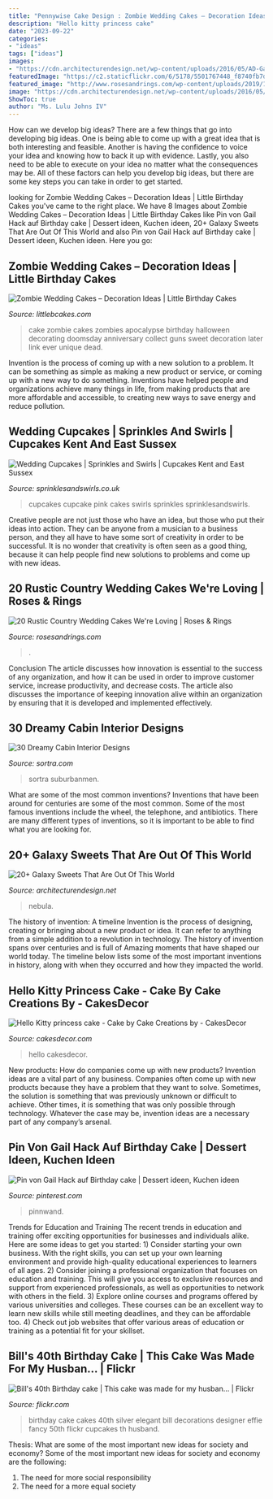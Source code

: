 ```yaml
---
title: "Pennywise Cake Design : Zombie Wedding Cakes – Decoration Ideas"
description: "Hello kitty princess cake"
date: "2023-09-22"
categories:
- "ideas"
tags: ["ideas"]
images:
- "https://cdn.architecturendesign.net/wp-content/uploads/2016/05/AD-Galaxy-Cakes-Space-Sweets-Nebula-Cosmos-Universe-12.jpg"
featuredImage: "https://c2.staticflickr.com/6/5178/5501767448_f8740fb7dc_b.jpg"
featured_image: "http://www.rosesandrings.com/wp-content/uploads/2019/11/Country-rustic-wedding-cake-ideas-9.jpg"
image: "https://cdn.architecturendesign.net/wp-content/uploads/2016/05/AD-Galaxy-Cakes-Space-Sweets-Nebula-Cosmos-Universe-12.jpg"
ShowToc: true
author: "Ms. Lulu Johns IV"
---
```



How can we develop big ideas?
There are a few things that go into developing big ideas. One is being able to come up with a great idea that is both interesting and feasible. Another is having the confidence to voice your idea and knowing how to back it up with evidence. Lastly, you also need to be able to execute on your idea no matter what the consequences may be. All of these factors can help you develop big ideas, but there are some key steps you can take in order to get started.

	

		
looking for Zombie Wedding Cakes – Decoration Ideas | Little Birthday Cakes you've came to the right place. We have 8 Images about Zombie Wedding Cakes – Decoration Ideas | Little Birthday Cakes like Pin von Gail Hack auf Birthday cake | Dessert ideen, Kuchen ideen, 20+ Galaxy Sweets That Are Out Of This World and also Pin von Gail Hack auf Birthday cake | Dessert ideen, Kuchen ideen. Here you go:
		
    
## Zombie Wedding Cakes – Decoration Ideas | Little Birthday Cakes

<img loading=lazy src="http://www.littlebcakes.com/wp-content/uploads/2014/05/Zombie-Wedding-Cake-Pictures.jpg" onerror="this.onerror=null;this.src='https://tse3.mm.bing.net/th?id=OIP.CVeafeXd66EFrYA4y4piSwHaLH&amp;pid=15.1';" alt="Zombie Wedding Cakes – Decoration Ideas | Little Birthday Cakes">

_Source: littlebcakes.com_

>cake zombie cakes zombies apocalypse birthday halloween decorating doomsday anniversary collect guns sweet decoration later link ever unique dead. 

	

Invention is the process of coming up with a new solution to a problem. It can be something as simple as making a new product or service, or coming up with a new way to do something. Inventions have helped people and organizations achieve many things in life, from making products that are more affordable and accessible, to creating new ways to save energy and reduce pollution.

    
## Wedding Cupcakes | Sprinkles And Swirls | Cupcakes Kent And East Sussex

<img loading=lazy src="http://www.sprinklesandswirls.co.uk/wp-content/uploads/2012/11/Pretty-pink-wedding-cupcakes.jpg.jpg" onerror="this.onerror=null;this.src='https://tse2.mm.bing.net/th?id=OIP.-rqL2UCeG7lCJuCyen8ECwAAAA&amp;pid=15.1';" alt="Wedding Cupcakes | Sprinkles and Swirls | Cupcakes Kent and East Sussex">

_Source: sprinklesandswirls.co.uk_

>cupcakes cupcake pink cakes swirls sprinkles sprinklesandswirls. 

	

Creative people are not just those who have an idea, but those who put their ideas into action. They can be anyone from a musician to a business person, and they all have to have some sort of creativity in order to be successful. It is no wonder that creativity is often seen as a good thing, because it can help people find new solutions to problems and come up with new ideas.

    
## 20 Rustic Country Wedding Cakes We&#039;re Loving | Roses &amp; Rings

<img loading=lazy src="http://www.rosesandrings.com/wp-content/uploads/2019/11/Country-rustic-wedding-cake-ideas-9.jpg" onerror="this.onerror=null;this.src='https://tse2.mm.bing.net/th?id=OIP.KJkW0qs2PuaKMLFB7n7U-AHaLZ&amp;pid=15.1';" alt="20 Rustic Country Wedding Cakes We&#039;re Loving | Roses &amp; Rings">

_Source: rosesandrings.com_

>. 

	

Conclusion
The article discusses how innovation is essential to the success of any organization, and how it can be used in order to improve customer service, increase productivity, and decrease costs. The article also discusses the importance of keeping innovation alive within an organization by ensuring that it is developed and implemented effectively.

    
## 30 Dreamy Cabin Interior Designs

<img loading=lazy src="https://www.sortra.com/wp-content/uploads/2014/07/log-cabin-interior-design03.jpg" onerror="this.onerror=null;this.src='https://tse1.mm.bing.net/th?id=OIP.QM4MRPiv6mZNftBsnVsH1AHaKy&amp;pid=15.1';" alt="30 Dreamy Cabin Interior Designs">

_Source: sortra.com_

>sortra suburbanmen. 

	

What are some of the most common inventions?
Inventions that have been around for centuries are some of the most common. Some of the most famous inventions include the wheel, the telephone, and antibiotics. There are many different types of inventions, so it is important to be able to find what you are looking for.

    
## 20+ Galaxy Sweets That Are Out Of This World

<img loading=lazy src="https://cdn.architecturendesign.net/wp-content/uploads/2016/05/AD-Galaxy-Cakes-Space-Sweets-Nebula-Cosmos-Universe-12.jpg" onerror="this.onerror=null;this.src='https://tse4.mm.bing.net/th?id=OIP.JrLjOhzy3lr3aQQ430LBZAHaKR&amp;pid=15.1';" alt="20+ Galaxy Sweets That Are Out Of This World">

_Source: architecturendesign.net_

>nebula. 

	

The history of invention: A timeline
Invention is the process of designing, creating or bringing about a new product or idea. It can refer to anything from a simple addition to a revolution in technology. The history of invention spans over centuries and is full of Amazing moments that have shaped our world today. 
The timeline below lists some of the most important inventions in history, along with when they occurred and how they impacted the world.

    
## Hello Kitty Princess Cake - Cake By Cake Creations By - CakesDecor

<img loading=lazy src="https://pic.cakesdecor.com/m/cmzkc6g667wnneho8ikm.jpg" onerror="this.onerror=null;this.src='https://tse3.mm.bing.net/th?id=OIP.pw_OpuZXn1KR2WsqYo5TnAHaJ3&amp;pid=15.1';" alt="Hello Kitty princess cake - Cake by Cake Creations by - CakesDecor">

_Source: cakesdecor.com_

>hello cakesdecor. 

	

New products: How do companies come up with new products?
Invention ideas are a vital part of any business. Companies often come up with new products because they have a problem that they want to solve. Sometimes, the solution is something that was previously unknown or difficult to achieve. Other times, it is something that was only possible through technology. Whatever the case may be, invention ideas are a necessary part of any company’s arsenal.

    
## Pin Von Gail Hack Auf Birthday Cake | Dessert Ideen, Kuchen Ideen

<img loading=lazy src="https://i.pinimg.com/736x/e0/58/34/e0583467eed3105c6a5ba538d99a805d.jpg" onerror="this.onerror=null;this.src='https://tse3.mm.bing.net/th?id=OIP.o6-C8mfk8H-K2epbdxpGcgHaJ3&amp;pid=15.1';" alt="Pin von Gail Hack auf Birthday cake | Dessert ideen, Kuchen ideen">

_Source: pinterest.com_

>pinnwand. 

	

Trends for Education and Training
The recent trends in education and training offer exciting opportunities for businesses and individuals alike. Here are some ideas to get you started: 1) Consider starting your own business. With the right skills, you can set up your own learning environment and provide high-quality educational experiences to learners of all ages. 2) Consider joining a professional organization that focuses on education and training. This will give you access to exclusive resources and support from experienced professionals, as well as opportunities to network with others in the field. 3) Explore online courses and programs offered by various universities and colleges. These courses can be an excellent way to learn new skills while still meeting deadlines, and they can be affordable too. 4) Check out job websites that offer various areas of education or training as a potential fit for your skillset.

    
## Bill&#039;s 40th Birthday Cake | This Cake Was Made For My Husban… | Flickr

<img loading=lazy src="https://c2.staticflickr.com/6/5178/5501767448_f8740fb7dc_b.jpg" onerror="this.onerror=null;this.src='https://tse3.mm.bing.net/th?id=OIP.LUdjVfKytJkZktwrj5XlPwHaLG&amp;pid=15.1';" alt="Bill&#039;s 40th Birthday cake | This cake was made for my husban… | Flickr">

_Source: flickr.com_

>birthday cake cakes 40th silver elegant bill decorations designer effie fancy 50th flickr cupcakes th husband. 

	

Thesis: What are some of the most important new ideas for society and economy?
Some of the most important new ideas for society and economy are the following: 
1. The need for more social responsibility 
2. The need for a more equal society 

